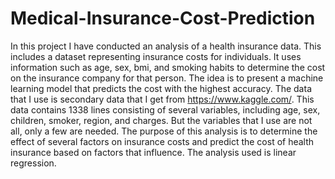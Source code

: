 # Medical-Insurance-Cost-Prediction

In this project I have conducted an analysis of a health insurance data. This includes a dataset representing insurance costs for individuals. It uses information such as age, sex, bmi, and smoking habits to determine the cost on the insurance company for that person. The idea is to present a machine learning model that predicts the cost with the highest accuracy. The data that I use is secondary data that I get from https://www.kaggle.com/. This data contains 1338 lines consisting of several variables, including age, sex, children, smoker, region, and charges. But the variables that I use are not all, only a few are needed. The purpose of this analysis is to determine the effect of several factors on insurance costs and predict the cost of health insurance based on factors that influence. The analysis used is linear regression.
